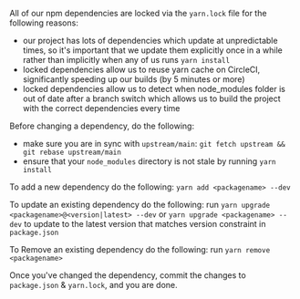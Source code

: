 All of our npm dependencies are locked via the `yarn.lock` file for the following reasons:

- our project has lots of dependencies which update at unpredictable times, so it's important that
  we update them explicitly once in a while rather than implicitly when any of us runs `yarn install`
- locked dependencies allow us to reuse yarn cache on CircleCI, significantly speeding up our builds
  (by 5 minutes or more)
- locked dependencies allow us to detect when node_modules folder is out of date after a branch switch
  which allows us to build the project with the correct dependencies every time

Before changing a dependency, do the following:

- make sure you are in sync with `upstream/main`: `git fetch upstream && git rebase upstream/main`
- ensure that your `node_modules` directory is not stale by running `yarn install`


To add a new dependency do the following: `yarn add <packagename> --dev`

To update an existing dependency do the following: run `yarn upgrade <packagename>@<version|latest> --dev`
or `yarn upgrade <packagename> --dev` to update to the latest version that matches version constraint
in `package.json`

To Remove an existing dependency do the following: run `yarn remove <packagename>`


Once you've changed the dependency, commit the changes to `package.json` & `yarn.lock`, and you are done.

